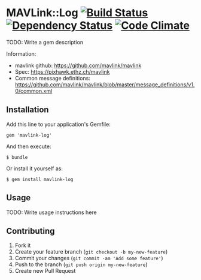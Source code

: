 # MAVLink::Log [![Build Status](https://travis-ci.org/code-lever/mavlink-log.png)](https://travis-ci.org/code-lever/mavlink-log) [![Dependency Status](https://gemnasium.com/code-lever/mavlink-log.png)](https://gemnasium.com/code-lever/mavlink-log) [![Code Climate](https://codeclimate.com/github/code-lever/mavlink-log.png)](https://codeclimate.com/github/code-lever/mavlink-log)

TODO: Write a gem description

Information:

* mavlink github: https://github.com/mavlink/mavlink
* Spec: https://pixhawk.ethz.ch/mavlink
* Common message definitions: https://github.com/mavlink/mavlink/blob/master/message_definitions/v1.0/common.xml

## Installation

Add this line to your application's Gemfile:

    gem 'mavlink-log'

And then execute:

    $ bundle

Or install it yourself as:

    $ gem install mavlink-log

## Usage

TODO: Write usage instructions here

## Contributing

1. Fork it
2. Create your feature branch (`git checkout -b my-new-feature`)
3. Commit your changes (`git commit -am 'Add some feature'`)
4. Push to the branch (`git push origin my-new-feature`)
5. Create new Pull Request
